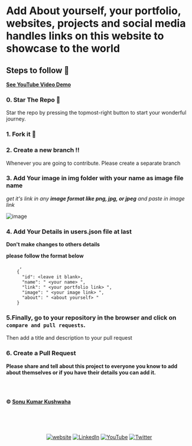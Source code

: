 # Add About yourself, your portfolio, websites, projects and social media handles links on this website to showcase to the world



## Steps to follow :scroll:

**[See YouTube Video Demo](https://youtu.be/UE233mQt6T8)**

### 0. Star The Repo :star2:

Star the repo by pressing the topmost-right button to start your wonderful journey.


### 1. Fork it :fork_and_knife:

 

### 2. Create a new branch :bangbang:

Whenever you are going to contribute. Please create a separate branch 

### 3. Add Your image in img folder with your name as image file name
*get it's link in any **image format like png, jpg, or jpeg** and paste in image link*


![image](https://user-images.githubusercontent.com/88192065/134696622-a039e8ea-e0bd-46b6-b083-034025e2c930.png)


### 4. Add Your Details in users.json file at last


**Don't make changes to others details**

**please follow the format below**

```
     ,
    {
      "id": <leave it blank>,
      "name": " <your name> ",
      "link": " <your portfolio link> ",
      "image": " <your image link> ",
      "about": " <about yourself> "
    }
```

### 5.Finally, go to your repository in the browser and click on `compare and pull requests`.

Then add a title and description to your pull request 

### 6. Create a Pull Request





**Please share and tell about this project to everyone you know to add about themselves or if you have their details you can add it.**

<br><br>


**&copy; [Sonu Kumar Kushwaha](https://singlebucks.blogspot.com)**



<br/><br/><br/>

<p align="center">
	<a href="https://singlebucks.blogspot.com"><img src="https://img.shields.io/badge/Website-blueviolet?style=flat&logo=google-chrome&logoColor=white" alt="website"></a>
	<a href="https://www.linkedin.com/in/sonukumarkushwaha/"><img src="https://img.shields.io/badge/LinkedIn--_.svg?style=social&logo=linkedin" alt="LinkedIn"></a>
	<a href="https://www.youtube.com/@flyingsonu736"><img src="https://img.shields.io/youtube/channel/subscribers/UCugIYeIc-HzCp-SZxRwuQbA?label=YouTube&style=social&logo=YouTube" alt="YouTube"></a>
	<a href="https://twitter.com/iamsonukushwaha"><img src="https://img.shields.io/twitter/follow/iamsonukushwaha?label=Twitter&style=social" alt="Twitter"></a>
</p>

<br><br>

